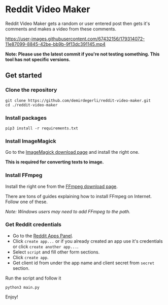 # Reddit Video Maker

Reddit Video Maker gets a random or user entered post then gets it's comments and makes a video from these comments.

https://user-images.githubusercontent.com/67432156/179314072-11e87099-8845-42be-bb9b-9f13dc391145.mp4

**Note: Please use the latest commit if you're not testing something. This tool has not specific versions.**

## Get started

### Clone the repository
```
git clone https://github.com/demirdegerli/reddit-video-maker.git
cd ./reddit-video-maker
```

### Install packages
```
pip3 install -r requirements.txt
```

### Install ImageMagick
Go to the [ImageMagick download page](https://imagemagick.org/script/download.php) and install the right one.

**This is required for converting texts to image.**

### Install FFmpeg
Install the right one from the [FFmpeg download page](https://ffmpeg.org/download.html).

There are tons of guides explaining how to install FFmpeg on Internet. Follow one of these.

_Note: Windows users may need to add FFmpeg to the path._

### Get Reddit credentials
- Go to the [Reddit Apps Panel](https://www.reddit.com/prefs/apps/).
- Click `create app...` or if you already created an app use it's credentials or click `create another app...`.
- Select `script` and fill other form sections.
- Click `create app`.
- Get client id from under the app name and client secret from `secret` section.

Run the script and follow it
```
python3 main.py
```

Enjoy!
